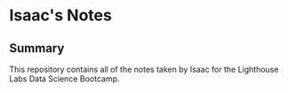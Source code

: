 # Isaac's Notes

## Summary 

This repository contains all of the notes taken by Isaac for the Lighthouse Labs Data Science Bootcamp.
